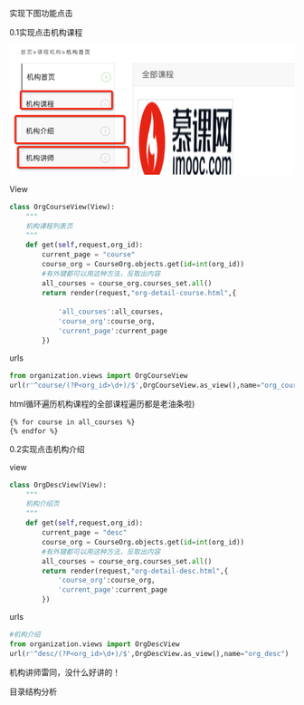 #### 

实现下图功能点击

0.1实现点击机构课程

![](/assets/importHome.png)

View

```py
class OrgCourseView(View):
    """
    机构课程列表页
    """
    def get(self,request,org_id):
        current_page = "course"
        course_org = CourseOrg.objects.get(id=int(org_id))
        #有外键都可以用这种方法，反取出内容
        all_courses = course_org.courses_set.all()
        return render(request,"org-detail-course.html",{

            'all_courses':all_courses,
            'course_org':course_org,
            'current_page':current_page
        })
```

urls

```py
from organization.views import OrgCourseView
url(r'^course/(?P<org_id>\d+)/$',OrgCourseView.as_view(),name="org_course")
```

html循环遍历机构课程的全部课程遍历都是老油条啦\)

```
{% for course in all_courses %}
{% endfor %}
```

0.2实现点击机构介绍

view

```py
class OrgDescView(View):
    """
    机构介绍页
    """
    def get(self,request,org_id):
        current_page = "desc"
        course_org = CourseOrg.objects.get(id=int(org_id))
        #有外键都可以用这种方法，反取出内容
        all_courses = course_org.courses_set.all()
        return render(request,"org-detail-desc.html",{
            'course_org':course_org,
            'current_page':current_page
        })
```

urls

```py
#机构介绍
from organization.views import OrgDescView
url(r'^desc/(?P<org_id>\d+)/$',OrgDescView.as_view(),name="org_desc")
```

机构讲师雷同，没什么好讲的！

目录结构分析





